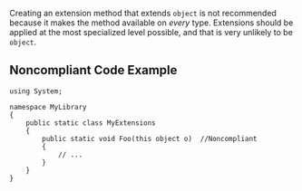 Creating an extension method that extends `object` is not recommended because it makes the method available on *every* type. Extensions should be applied at the most specialized level possible, and that is very unlikely to be `object`.
 
## Noncompliant Code Example

    using System;
    
    namespace MyLibrary
    {
        public static class MyExtensions
        {
            public static void Foo(this object o)  //Noncompliant
            {
                // ...
            }
        }
    }